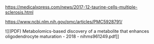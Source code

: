 
https://medicalxpress.com/news/2017-12-taurine-cells-multiple-sclerosis.html

https://www.ncbi.nlm.nih.gov/pmc/articles/PMC5928791/

![[(PDF) Metabolomics-based discovery of a metabolite that enhances oligodendrocyte maturation - 2018 -  nihms961249.pdf]]